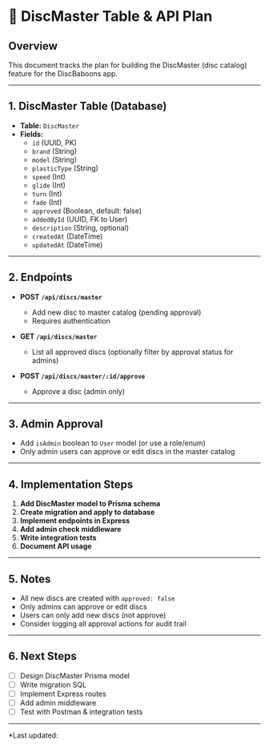 # 🥏 DiscMaster Table & API Plan

## Overview

This document tracks the plan for building the DiscMaster (disc catalog) feature for the DiscBaboons app.

---

## 1. DiscMaster Table (Database)

- **Table:** `DiscMaster`
- **Fields:**
  - `id` (UUID, PK)
  - `brand` (String)
  - `model` (String)
  - `plasticType` (String)
  - `speed` (Int)
  - `glide` (Int)
  - `turn` (Int)
  - `fade` (Int)
  - `approved` (Boolean, default: false)
  - `addedById` (UUID, FK to User)
  - `description` (String, optional)
  - `createdAt` (DateTime)
  - `updatedAt` (DateTime)

---

## 2. Endpoints

- **POST `/api/discs/master`**
  - Add new disc to master catalog (pending approval)
  - Requires authentication

- **GET `/api/discs/master`**
  - List all approved discs (optionally filter by approval status for admins)

- **POST `/api/discs/master/:id/approve`**
  - Approve a disc (admin only)

---

## 3. Admin Approval

- Add `isAdmin` boolean to `User` model (or use a role/enum)
- Only admin users can approve or edit discs in the master catalog

---

## 4. Implementation Steps

1. **Add DiscMaster model to Prisma schema**
2. **Create migration and apply to database**
3. **Implement endpoints in Express**
4. **Add admin check middleware**
5. **Write integration tests**
6. **Document API usage**

---

## 5. Notes

- All new discs are created with `approved: false`
- Only admins can approve or edit discs
- Users can only add new discs (not approve)
- Consider logging all approval actions for audit trail

---

## 6. Next Steps

- [ ] Design DiscMaster Prisma model
- [ ] Write migration SQL
- [ ] Implement Express routes
- [ ] Add admin middleware
- [ ] Test with Postman & integration tests

---

*Last updated: